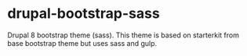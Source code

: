 # drupal-bootstrap-sass
Drupal 8 bootstrap theme (sass). This theme is based on starterkit from base bootstrap theme but uses sass and gulp.
